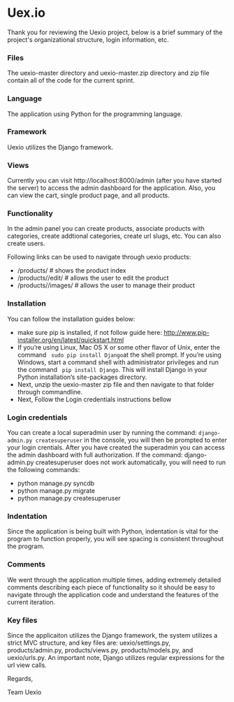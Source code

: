 Uex.io
======

Thank you for reviewing the Uexio project, below is a brief summary of the project's organizational structure, login information, etc.

### Files
The uexio-master directory and uexio-master.zip directory and zip file contain all of the code for the current sprint.

### Language
The application using Python for the programming language.

### Framework
Uexio utilizes the Django framework.

### Views
Currently you can visit http://localhost:8000/admin (after you have started the server) to access the admin dashboard for the application.
Also, you can view the cart, single product page, and all products. 

### Functionality
In the admin panel you can create products, associate products with categories, create addtional categories, create url slugs, etc. You can also create users.

Following links can be used to navigate through uexio products:
* /products/ # shows the product index
* /products/<slug>/edit/ # allows the user to edit the product
* /products/<slug>/images/ # allows the user to manage their product

### Installation
You can follow the installation guides below:
*  make sure pip is installed, if not follow guide here: http://www.pip-installer.org/en/latest/quickstart.html
*  If you’re using Linux, Mac OS X or some other flavor of Unix, enter the command ``` sudo pip install Django```at the shell prompt. If you’re using Windows, start a command shell with administrator privileges and run the command ``` pip install Django```. This will install Django in your Python installation’s site-packages directory.
* Next, unzip the uexio-master zip file and then navigate to that folder through commandline.
* Next, Follow the Login credentials instructions bellow  

### Login credentials
You can create a local superadmin user by running the command: ```django-admin.py createsuperuser``` in the console, you will then be prompted to enter your login crentials. After you have created the superadmin you can access the admin dashboard with full authorization. If the command: django-admin.py createsuperuser does not work automatically, you will need to run the following commands:

* python manage.py syncdb
* python manage.py migrate
* python manage.py createsuperuser

### Indentation
Since the application is being built with Python, indentation is vital for the program to function properly, you will see spacing is consistent throughout the program.

### Comments
We went through the application multiple times, adding extremely detailed comments describing each piece of functionality so it should be easy to navigate through the application code and understand the features of the current iteration.

### Key files
Since the applicaiton utilizes the Django framework, the system utilizes a strict MVC structure, and key files are: uexio/settings.py, products/admin.py, products/views.py, products/models.py, and uexio/urls.py. An important note, Django utilizes regular expressions for the url view calls.

Regards,

Team Uexio

